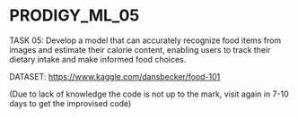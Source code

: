 # PRODIGY_ML_05

TASK 05: Develop a model that can accurately recognize food items from images and estimate their calorie content, enabling users to track their dietary intake and make informed food choices.

DATASET: https://www.kaggle.com/dansbecker/food-101

(Due to lack of knowledge the code is not up to the mark, visit again in 7-10 days to get the improvised code)

